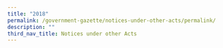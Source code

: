 ```yaml
---
title: "2018"
permalink: /government-gazette/notices-under-other-acts/permalink/
description: ""
third_nav_title: Notices under other Acts
---
```

